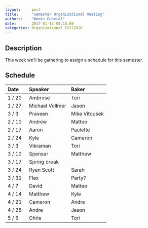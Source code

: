 ```yaml
---
layout:     post
title:      "Semester Organizational Meeting"
authors:    "Wonks General"
date:       2017-01-13 04:15:00
categories: Organizational Fall2016
---
```


## Description

This week we'll be gathering to assign a schedule for this semester.

## Schedule

| Date&nbsp;&nbsp;&nbsp;&nbsp;   | Speaker                     | Baker                          |
|--------|:--------------------------------------------------|:-------------------------------|
| 1 / 20 | Ambrose                                           | Tori                           |
| 1 / 27 | Michael Vollmer                                   | Jason                          |
| 3 /  3 | Praveen                                           | Mike Vitousek                  |
| 2 / 10 | Andrew                                            | Matteo                         |
| 2 / 17 | Aaron                                             | Paulette                       |
| 2 / 24 | Kyle                                              | Cameron                        |
| 3 /  3 | Vikraman                                          | Tori                           |
| 3 / 10 | Spenser                                           | Matthew                        |
| 3 / 17 | Spring break                                      |                                |
| 3 / 24 | Ryan Scott                                        | Sarah                          |
| 3 / 31 | Flex                                              | Party?                         |
| 4 /  7 | David                                             | Matteo                         |
| 4 / 14 | Matthew                                           | Kyle                           |
| 4 / 21 | Cameron                                           | Andre                          |
| 4 / 28 | Andre                                             | Jason                          |
| 5 /  5 | Chris                                             | Tori                           |

